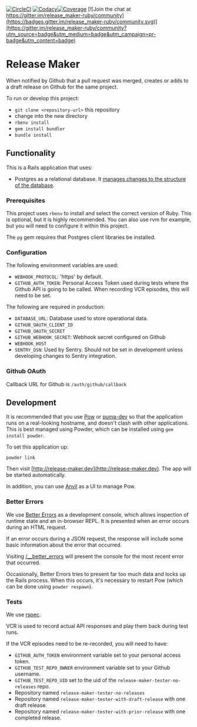 [![CircleCI](https://circleci.com/gh/RobinDaugherty/release_maker-ruby.svg?style=shield&circle-token=fec31c3a0c46b668a8338b1c935e3d4c4654259e)](https://circleci.com/gh/RobinDaugherty/release_maker-ruby)
[![Codacy](https://api.codacy.com/project/badge/Grade/d28ce4c6f44741d2a9bddd01a3ff08b0)](https://www.codacy.com?utm_source=github.com&amp;utm_medium=referral&amp;utm_content=RobinDaugherty/release_maker-ruby&amp;utm_campaign=Badge_Grade)[![Coverage](https://api.codacy.com/project/badge/Coverage/d28ce4c6f44741d2a9bddd01a3ff08b0)](https://www.codacy.com/app/robindaugherty/release_maker-ruby?utm_source=github.com&utm_medium=referral&utm_content=RobinDaugherty/release_maker-ruby&utm_campaign=Badge_Coverage) [![Join the chat at https://gitter.im/release_maker-ruby/community](https://badges.gitter.im/release_maker-ruby/community.svg)](https://gitter.im/release_maker-ruby/community?utm_source=badge&utm_medium=badge&utm_campaign=pr-badge&utm_content=badge)

# Release Maker

When notified by Github that a pull request was merged, creates or adds to a draft
release on Github for the same project.

To run or develop this project:

* `git clone <repository-url>` this repository
* change into the new directory
* `rbenv install`
* `gem install bundler`
* `bundle install`

## Functionality

This is a Rails application that uses:

* Postgres as a relational database. It [manages changes to the structure of the database](http://edgeguides.rubyonrails.org/active_record_migrations.html).

### Prerequisites

This project uses `rbenv` to install and select the correct version of Ruby.
This is optional, but it is highly recommended.
You can also use rvm for example, but you will need to configure it within this project.

The `pg` gem requires that Postgres client libraries be installed.

### Configuration

The following environment variables are used:

- `WEBHOOK_PROTOCOL`: 'https' by default.
- `GITHUB_AUTH_TOKEN`: Personal Access Token used during tests where the Github API is going to be called. When recording VCR episodes, this will need to be set.

The following are required in production:

- `DATABASE_URL`: Database used to store operational data.
- `GITHUB_OAUTH_CLIENT_ID`
- `GITHUB_OAUTH_SECRET`
- `GITHUB_WEBHOOK_SECRET`: Webhook secret configured on Github
- `WEBHOOK_HOST`
- `SENTRY_DSN`: Used by Sentry. Should not be set in development unless developing changes to Sentry integration.

### Github OAuth

Callback URL for Github is `/auth/github/callback`

## Development

It is recommended that you use [Pow](http://pow.cx) or [puma-dev](https://github.com/puma/puma-dev)
so that the application runs
on a real-looking hostname, and doesn't clash with other applications.
This is best managed using Powder, which can be installed using `gem install powder`.

To set this application up:

    powder link

Then visit [http://release-maker.dev](http://release-maker.dev).
The app will be started automatically.

In addition, you can use [Anvil](http://anvilformac.com) as a UI to manage Pow.

### Better Errors

We use [Better Errors](https://github.com/charliesome/better_errors) as a development console,
which allows inspection of runtime state and an in-browser REPL.
It is presented when an error occurs during an HTML request.

If an error occurs during a JSON request, the response will include some basic information about the error that occurred.

Visiting [/__better_errors](http://release-maker.dev) will present the console
for the most recent error that occurred.

Occasionally, Better Errors tries to present far too much data and locks up the Rails process.
When this occurs, it's necessary to restart Pow
(which can be done using `powder respawn`).

### Tests

We use [rspec](https://www.relishapp.com/rspec).

VCR is used to record actual API responses and play them back during test runs.

If the VCR episodes need to be re-recorded, you will need to have:

- `GITHUB_AUTH_TOKEN` environment variable set to your personal access token.
- `GITHUB_TEST_REPO_OWNER` environment variable set to your Github username.
- `GITHUB_TEST_REPO_UID` set to the uid of the `release-maker-tester-no-releases` repo.
- Repository named `release-maker-tester-no-releases`
- Repository named `release-maker-tester-with-draft-release` with one draft release.
- Repository named `release-maker-tester-with-prior-release` with one completed release.

